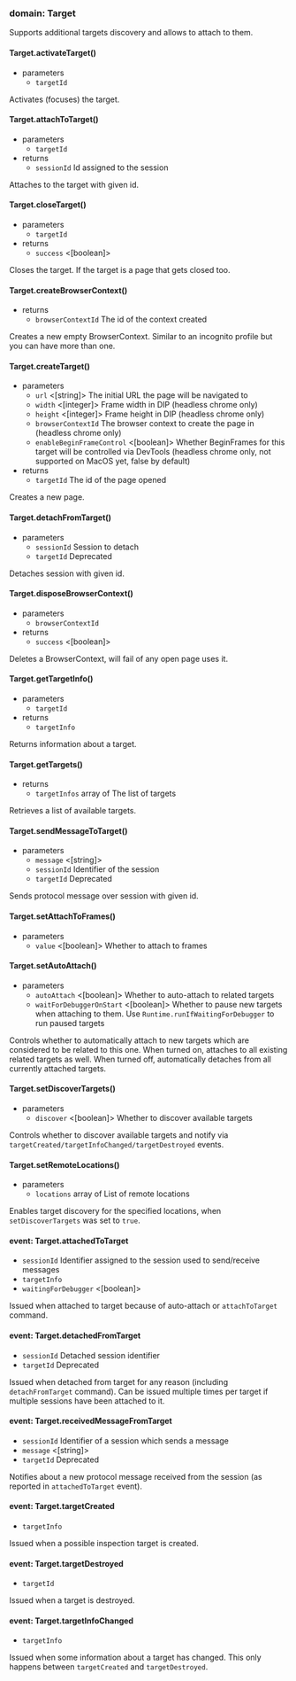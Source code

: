 
### domain: Target

Supports additional targets discovery and allows to attach to them.

#### Target.activateTarget()
- parameters
  - `targetId` <TargetID> 

Activates (focuses) the target.

#### Target.attachToTarget()
- parameters
  - `targetId` <TargetID> 
- returns
  - `sessionId` <SessionID> Id assigned to the session

Attaches to the target with given id.

#### Target.closeTarget()
- parameters
  - `targetId` <TargetID> 
- returns
  - `success` <[boolean]> 

Closes the target. If the target is a page that gets closed too.

#### Target.createBrowserContext()
- returns
  - `browserContextId` <BrowserContextID> The id of the context created

Creates a new empty BrowserContext. Similar to an incognito profile but you can have more than
one.

#### Target.createTarget()
- parameters
  - `url` <[string]> The initial URL the page will be navigated to
  - `width` <[integer]> Frame width in DIP (headless chrome only)
  - `height` <[integer]> Frame height in DIP (headless chrome only)
  - `browserContextId` <BrowserContextID> The browser context to create the page in (headless chrome only)
  - `enableBeginFrameControl` <[boolean]> Whether BeginFrames for this target will be controlled via DevTools (headless chrome only,
not supported on MacOS yet, false by default)
- returns
  - `targetId` <TargetID> The id of the page opened

Creates a new page.

#### Target.detachFromTarget()
- parameters
  - `sessionId` <SessionID> Session to detach
  - `targetId` <TargetID> Deprecated

Detaches session with given id.

#### Target.disposeBrowserContext()
- parameters
  - `browserContextId` <BrowserContextID> 
- returns
  - `success` <[boolean]> 

Deletes a BrowserContext, will fail of any open page uses it.

#### Target.getTargetInfo()
- parameters
  - `targetId` <TargetID> 
- returns
  - `targetInfo` <TargetInfo> 

Returns information about a target.

#### Target.getTargets()
- returns
  - `targetInfos` array of <TargetInfo> The list of targets

Retrieves a list of available targets.

#### Target.sendMessageToTarget()
- parameters
  - `message` <[string]> 
  - `sessionId` <SessionID> Identifier of the session
  - `targetId` <TargetID> Deprecated

Sends protocol message over session with given id.

#### Target.setAttachToFrames()
- parameters
  - `value` <[boolean]> Whether to attach to frames

#### Target.setAutoAttach()
- parameters
  - `autoAttach` <[boolean]> Whether to auto-attach to related targets
  - `waitForDebuggerOnStart` <[boolean]> Whether to pause new targets when attaching to them. Use `Runtime.runIfWaitingForDebugger`
to run paused targets

Controls whether to automatically attach to new targets which are considered to be related to
this one. When turned on, attaches to all existing related targets as well. When turned off,
automatically detaches from all currently attached targets.

#### Target.setDiscoverTargets()
- parameters
  - `discover` <[boolean]> Whether to discover available targets

Controls whether to discover available targets and notify via
`targetCreated/targetInfoChanged/targetDestroyed` events.

#### Target.setRemoteLocations()
- parameters
  - `locations` array of <RemoteLocation> List of remote locations

Enables target discovery for the specified locations, when `setDiscoverTargets` was set to
`true`.

#### event: Target.attachedToTarget
- `sessionId` <SessionID> Identifier assigned to the session used to send/receive messages
- `targetInfo` <TargetInfo> 
- `waitingForDebugger` <[boolean]> 

Issued when attached to target because of auto-attach or `attachToTarget` command.

#### event: Target.detachedFromTarget
- `sessionId` <SessionID> Detached session identifier
- `targetId` <TargetID> Deprecated

Issued when detached from target for any reason (including `detachFromTarget` command). Can be
issued multiple times per target if multiple sessions have been attached to it.

#### event: Target.receivedMessageFromTarget
- `sessionId` <SessionID> Identifier of a session which sends a message
- `message` <[string]> 
- `targetId` <TargetID> Deprecated

Notifies about a new protocol message received from the session (as reported in
`attachedToTarget` event).

#### event: Target.targetCreated
- `targetInfo` <TargetInfo> 

Issued when a possible inspection target is created.

#### event: Target.targetDestroyed
- `targetId` <TargetID> 

Issued when a target is destroyed.

#### event: Target.targetInfoChanged
- `targetInfo` <TargetInfo> 

Issued when some information about a target has changed. This only happens between
`targetCreated` and `targetDestroyed`.